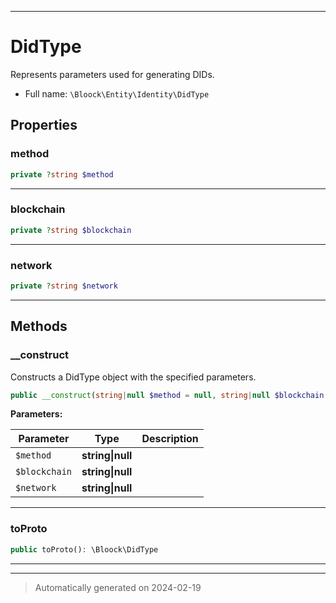 ***

# DidType

Represents parameters used for generating DIDs.



* Full name: `\Bloock\Entity\Identity\DidType`



## Properties


### method



```php
private ?string $method
```






***

### blockchain



```php
private ?string $blockchain
```






***

### network



```php
private ?string $network
```






***

## Methods


### __construct

Constructs a DidType object with the specified parameters.

```php
public __construct(string|null $method = null, string|null $blockchain = null, string|null $network = null): mixed
```








**Parameters:**

| Parameter | Type | Description |
|-----------|------|-------------|
| `$method` | **string&#124;null** |  |
| `$blockchain` | **string&#124;null** |  |
| `$network` | **string&#124;null** |  |





***

### toProto



```php
public toProto(): \Bloock\DidType
```












***


***
> Automatically generated on 2024-02-19
